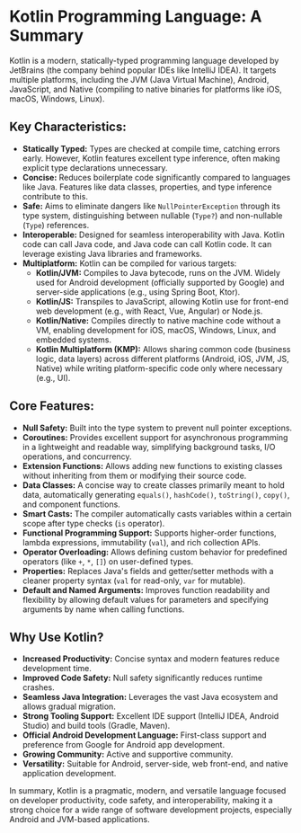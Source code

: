 # Kotlin Programming Language: A Summary

Kotlin is a modern, statically-typed programming language developed by JetBrains (the company behind popular IDEs like IntelliJ IDEA). It targets multiple platforms, including the JVM (Java Virtual Machine), Android, JavaScript, and Native (compiling to native binaries for platforms like iOS, macOS, Windows, Linux).

## Key Characteristics:

* **Statically Typed:** Types are checked at compile time, catching errors early. However, Kotlin features excellent type inference, often making explicit type declarations unnecessary.
* **Concise:** Reduces boilerplate code significantly compared to languages like Java. Features like data classes, properties, and type inference contribute to this.
* **Safe:** Aims to eliminate dangers like `NullPointerException` through its type system, distinguishing between nullable (`Type?`) and non-nullable (`Type`) references.
* **Interoperable:** Designed for seamless interoperability with Java. Kotlin code can call Java code, and Java code can call Kotlin code. It can leverage existing Java libraries and frameworks.
* **Multiplatform:** Kotlin can be compiled for various targets:
    * **Kotlin/JVM:** Compiles to Java bytecode, runs on the JVM. Widely used for Android development (officially supported by Google) and server-side applications (e.g., using Spring Boot, Ktor).
    * **Kotlin/JS:** Transpiles to JavaScript, allowing Kotlin use for front-end web development (e.g., with React, Vue, Angular) or Node.js.
    * **Kotlin/Native:** Compiles directly to native machine code without a VM, enabling development for iOS, macOS, Windows, Linux, and embedded systems.
    * **Kotlin Multiplatform (KMP):** Allows sharing common code (business logic, data layers) across different platforms (Android, iOS, JVM, JS, Native) while writing platform-specific code only where necessary (e.g., UI).

## Core Features:

* **Null Safety:** Built into the type system to prevent null pointer exceptions.
* **Coroutines:** Provides excellent support for asynchronous programming in a lightweight and readable way, simplifying background tasks, I/O operations, and concurrency.
* **Extension Functions:** Allows adding new functions to existing classes without inheriting from them or modifying their source code.
* **Data Classes:** A concise way to create classes primarily meant to hold data, automatically generating `equals()`, `hashCode()`, `toString()`, `copy()`, and component functions.
* **Smart Casts:** The compiler automatically casts variables within a certain scope after type checks (`is` operator).
* **Functional Programming Support:** Supports higher-order functions, lambda expressions, immutability (`val`), and rich collection APIs.
* **Operator Overloading:** Allows defining custom behavior for predefined operators (like `+`, `*`, `[]`) on user-defined types.
* **Properties:** Replaces Java's fields and getter/setter methods with a cleaner property syntax (`val` for read-only, `var` for mutable).
* **Default and Named Arguments:** Improves function readability and flexibility by allowing default values for parameters and specifying arguments by name when calling functions.

## Why Use Kotlin?

* **Increased Productivity:** Concise syntax and modern features reduce development time.
* **Improved Code Safety:** Null safety significantly reduces runtime crashes.
* **Seamless Java Integration:** Leverages the vast Java ecosystem and allows gradual migration.
* **Strong Tooling Support:** Excellent IDE support (IntelliJ IDEA, Android Studio) and build tools (Gradle, Maven).
* **Official Android Development Language:** First-class support and preference from Google for Android app development.
* **Growing Community:** Active and supportive community.
* **Versatility:** Suitable for Android, server-side, web front-end, and native application development.

In summary, Kotlin is a pragmatic, modern, and versatile language focused on developer productivity, code safety, and interoperability, making it a strong choice for a wide range of software development projects, especially Android and JVM-based applications.